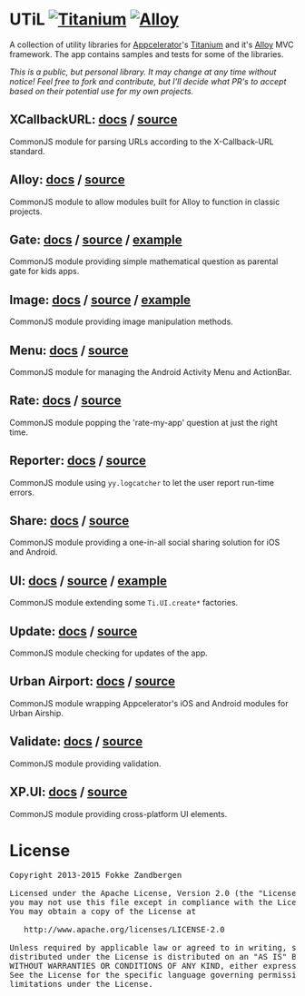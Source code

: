 # UTiL [![Titanium](http://www-static.appcelerator.com/badges/titanium-git-badge-sq.png)](http://www.appcelerator.com/titanium/) [![Alloy](http://www-static.appcelerator.com/badges/alloy-git-badge-sq.png)](http://www.appcelerator.com/alloy/)
A collection of utility libraries for [Appcelerator](http://www.appcelerator.com)'s [Titanium](http://www.appcelerator.com/platform) and it's [Alloy](http://projects.appcelerator.com/alloy/docs/Alloy-bootstrap/index.html) MVC framework. The app contains samples and tests for some of the libraries.

*This is a public, but personal library. It may change at any time without notice! Feel free to fork and contribute, but I'll decide what PR's to accept based on their potential use for my own projects.*

## XCallbackURL: [docs](docs/XCallbackURL.md) / [source](app/lib/XCallbackURL.js)
CommonJS module for parsing URLs according to the X-Callback-URL standard.

## Alloy: [docs](docs/alloy.md) / [source](app/lib/alloy.js)
CommonJS module to allow modules built for Alloy to function in classic projects.

## Gate: [docs](docs/gate.md) / [source](app/lib/gate.js) / [example](app/controllers/gate.js)
CommonJS module providing simple mathematical question as parental gate for kids apps.

## Image: [docs](docs/image.md) / [source](app/lib/image.js) / [example](app/controllers/image.js)
CommonJS module providing image manipulation methods.

## Menu: [docs](docs/menu.md) / [source](app/lib/menu.js)
CommonJS module for managing the Android Activity Menu and ActionBar.

## Rate: [docs](docs/rate.md) / [source](app/lib/rate.js)
CommonJS module popping the 'rate-my-app' question at just the right time.

## Reporter: [docs](docs/reporter.md) / [source](app/lib/reporter.js)
CommonJS module using `yy.logcatcher` to let the user report run-time errors.

## Share: [docs](docs/share.md) / [source](app/lib/share.js)
CommonJS module providing a one-in-all social sharing solution for iOS and Android.

## UI: [docs](docs/ui.md) / [source](app/lib/ui.js) / [example](app/controllers/ui.js)
CommonJS module extending some `Ti.UI.create*` factories.

## Update: [docs](docs/update.md) / [source](app/lib/update.js)
CommonJS module checking for updates of the app.

## Urban Airport: [docs](docs/urbanairport.md) / [source](app/lib/urbanairport.js)
CommonJS module wrapping Appcelerator's iOS and Android modules for Urban Airship.

## Validate: [docs](docs/validate.md) / [source](app/lib/validate.js)
CommonJS module providing validation.

## XP.UI: [docs](docs/xp.ui.md) / [source](app/lib/xp.ui.js)
CommonJS module providing cross-platform UI elements.

# License

<pre>
Copyright 2013-2015 Fokke Zandbergen

Licensed under the Apache License, Version 2.0 (the "License");
you may not use this file except in compliance with the License.
You may obtain a copy of the License at

   http://www.apache.org/licenses/LICENSE-2.0

Unless required by applicable law or agreed to in writing, software
distributed under the License is distributed on an "AS IS" BASIS,
WITHOUT WARRANTIES OR CONDITIONS OF ANY KIND, either express or implied.
See the License for the specific language governing permissions and
limitations under the License.
</pre>
